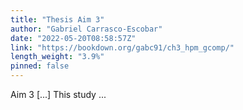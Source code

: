 ```yaml
---
title: "Thesis Aim 3"
author: "Gabriel Carrasco-Escobar"
date: "2022-05-20T08:58:57Z"
link: "https://bookdown.org/gabc91/ch3_hpm_gcomp/"
length_weight: "3.9%"
pinned: false
---
```


Aim 3 [...] This study ...
